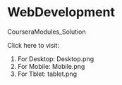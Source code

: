 # WebDevelopment
CourseraModules_Solution

Click here to visit: 
1. For Desktop:  Desktop.png
2. For Mobile: Mobile.png
3. For Tblet: tablet.png
